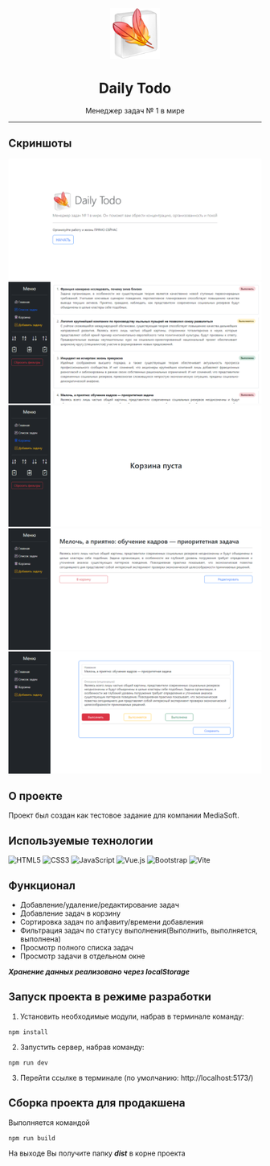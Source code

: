 <div align="center">
    <img src="./src/assets/logo.png" width="100" height="100" />
    <h1>Daily Todo</h1>
    <p>Менеджер задач № 1 в мире</p>
</div>

---

## Скриншоты
![main](./screenshots/main.png)
![list](./screenshots/list.png)
![deleted](./screenshots/deleted.png)
![taks](./screenshots/task.png)
![add](./screenshots/add.png)

## О проекте
Проект был создан как тестовое задание для компании MediaSoft.

## Используемые технологии
![HTML5](https://img.shields.io/badge/html5-%23E34F26.svg?style=for-the-badge&logo=html5&logoColor=white) ![CSS3](https://img.shields.io/badge/css3-%231572B6.svg?style=for-the-badge&logo=css3&logoColor=white) ![JavaScript](https://img.shields.io/badge/javascript-%23323330.svg?style=for-the-badge&logo=javascript&logoColor=%23F7DF1E) ![Vue.js](https://img.shields.io/badge/vuejs-%2335495e.svg?style=for-the-badge&logo=vuedotjs&logoColor=%234FC08D) ![Bootstrap](https://img.shields.io/badge/bootstrap-%238511FA.svg?style=for-the-badge&logo=bootstrap&logoColor=white) ![Vite](https://img.shields.io/badge/vite-%23646CFF.svg?style=for-the-badge&logo=vite&logoColor=white)

## Функционал
- Добавление/удаление/редактирование задач
- Добавление задач в корзину
- Сортировка задач по алфавиту/времени добавления
- Фильтрация задач по статусу выполнения(Выполнить, выполняется, выполнена)
- Просмотр полного списка задач
- Просмотр задачи в отдельном окне

***Хранение данных реализовано через localStorage***

## Запуск проекта в режиме разработки
1. Установить необходимые модули, набрав в терминале команду:
```
npm install
```
2. Запустить сервер, набрав команду:
```
npm run dev
```
3. Перейти ссылке в терминале
   (по умолчанию: http://localhost:5173/)
   
## Сборка проекта для продакшена
Выполняется командой
```
npm run build
```
На выходе Вы получите папку ***dist*** в корне проекта

